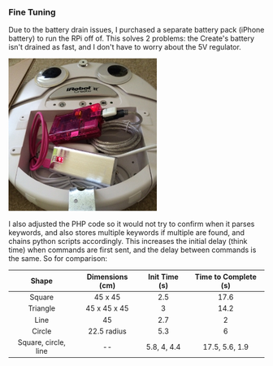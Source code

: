 ### Fine Tuning

Due to the battery drain issues, I purchased a separate battery pack (iPhone battery) to run the RPi off of. This solves 2 problems: the Create's battery isn't drained as fast, and I don't have to worry about the 5V regulator.

<img src="img/battery_pack.JPG" height="300">

I also adjusted the PHP code so it would not try to confirm when it parses keywords, and also stores multiple keywords if multiple are found, and chains python scripts accordingly. This increases the initial delay (think time) when commands are first sent, and the delay between commands is the same. So for comparison:

| Shape | Dimensions (cm) | Init Time (s) | Time to Complete (s) |
|:-----:|:---------------:|:-------------:|:--------------------:|
|Square|45 x 45 | 2.5 | 17.6 |
|Triangle | 45 x 45 x 45 | 3 | 14.2 |
| Line | 45 | 2.7 | 2 |
| Circle | 22.5 radius | 5.3 | 6 |
| Square, circle, line | -- | 5.8, 4, 4.4 | 17.5, 5.6, 1.9|
